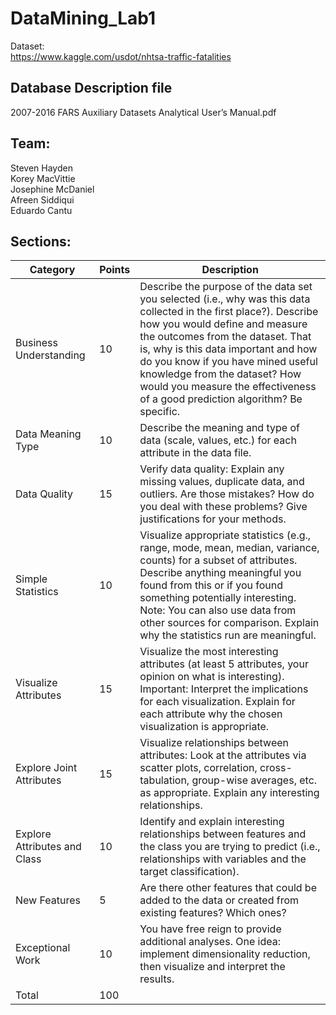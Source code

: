 # DataMining_Lab1
Dataset:  
  https://www.kaggle.com/usdot/nhtsa-traffic-fatalities  

## Database Description file
2007-2016 FARS Auxiliary Datasets Analytical User’s Manual.pdf  
 
## Team:   
 Steven Hayden  
 Korey MacVittie  
 Josephine McDaniel  
 Afreen Siddiqui  
 Eduardo Cantu  

## Sections:    

Category|Points|Description
--------|------|-----------
Business Understanding| 	10	|Describe the purpose of the data set you selected (i.e., why was this data collected in the first place?). Describe how you would define and measure the outcomes from the dataset. That is, why is this data important and how do you know if you have mined useful knowledge from the dataset? How would you measure the effectiveness of a good prediction algorithm? Be specific.
Data Meaning Type| 	10	|Describe the meaning and type of data (scale, values, etc.) for each attribute in the data file.
Data Quality|	15	|Verify data quality: Explain any missing values, duplicate data, and outliers. Are those mistakes? How do you deal with these problems? Give justifications for your methods.
Simple Statistics|	10|	Visualize appropriate statistics (e.g., range, mode, mean, median, variance, counts) for a subset of attributes. Describe anything meaningful you found from this or if you found something potentially interesting. Note: You can also use data from other sources for comparison. Explain why the statistics run are meaningful. 
Visualize Attributes|	15|	Visualize the most interesting attributes (at least 5 attributes, your opinion on what is interesting). Important: Interpret the implications for each visualization. Explain for each attribute why the chosen visualization is appropriate.
Explore Joint Attributes|	15|	Visualize relationships between attributes: Look at the attributes via scatter plots, correlation, cross-tabulation, group-wise averages, etc. as appropriate. Explain any interesting relationships.
Explore Attributes and Class|	10|	Identify and explain interesting relationships between features and the class you are trying to predict (i.e., relationships with variables and the target classification).
New Features	|5|	Are there other features that could be added to the data or created from existing features? Which ones?
Exceptional Work|	10|	You have free reign to provide additional analyses. One idea: implement dimensionality reduction, then visualize and interpret the results.
Total	|100|



